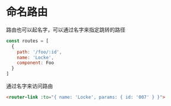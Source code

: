 # 命名路由

路由也可以起名字，可以通过名字来指定跳转的路径

```javascript
const routes = [
  {
    path: '/foo/:id',
    name: 'Locke',
    component: Foo
  }
]
```

通过名字来访问路由

```html
<router-link :to="{ name: 'Locke', params: { id: '007' } }">
```
